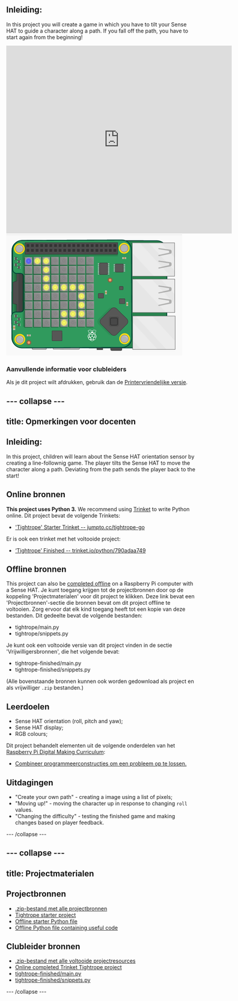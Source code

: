## Inleiding:

In this project you will create a game in which you have to tilt your Sense HAT to guide a character along a path. If you fall off the path, you have to start again from the beginning!

<div class="trinket">
  <iframe src="https://trinket.io/embed/python/790adaa749?outputOnly=true&start=result" width="600" height="500" frameborder="0" marginwidth="0" marginheight="0" allowfullscreen mark="crwd-mark">
</iframe> <img src="images/tightrope-final.png" />
</div>

### Aanvullende informatie voor clubleiders

Als je dit project wilt afdrukken, gebruik dan de [Printervriendelijke versie](https://projects.raspberrypi.org/en/projects/tightrope/print).

## \--- collapse \---

## title: Opmerkingen voor docenten

## Inleiding:

In this project, children will learn about the Sense HAT orientation sensor by creating a line-follownig game. The player tilts the Sense HAT to move the character along a path. Deviating from the path sends the player back to the start!

## Online bronnen

**This project uses Python 3.** We recommend using [Trinket](https://trinket.io/) to write Python online. Dit project bevat de volgende Trinkets:

* ['Tightrope' Starter Trinket -- jumpto.cc/tightrope-go](http://jumpto.cc/tightrope-go)

Er is ook een trinket met het voltooide project:

* [‘Tightrope’ Finished -- trinket.io/python/790adaa749](https://trinket.io/python/790adaa749)

## Offline bronnen

This project can also be [completed offline](https://www.codeclubprojects.org/en-GB/resources/physical-sense-hat/) on a Raspberry Pi computer with a Sense HAT. Je kunt toegang krijgen tot de projectbronnen door op de koppeling 'Projectmaterialen' voor dit project te klikken. Deze link bevat een 'Projectbronnen'-sectie die bronnen bevat om dit project offline te voltooien. Zorg ervoor dat elk kind toegang heeft tot een kopie van deze bestanden. Dit gedeelte bevat de volgende bestanden:

* tightrope/main.py
* tightrope/snippets.py

Je kunt ook een voltooide versie van dit project vinden in de sectie 'Vrijwilligersbronnen', die het volgende bevat:

* tightrope-finished/main.py
* tightrope-finished/snippets.py

(Alle bovenstaande bronnen kunnen ook worden gedownload als project en als vrijwilliger `.zip` bestanden.)

## Leerdoelen

* Sense HAT orientation (roll, pitch and yaw);
* Sense HAT display;
* RGB colours;

Dit project behandelt elementen uit de volgende onderdelen van het [Raspberry Pi Digital Making Curriculum](http://rpf.io/curriculum):

* [Combineer programmeerconstructies om een ​​probleem op te lossen.](https://www.raspberrypi.org/curriculum/programming/builder)

## Uitdagingen

* "Create your own path" - creating a image using a list of pixels;
* "Moving up!" - moving the character up in response to changing `roll` values.
* "Changing the difficulty" - testing the finished game and making changes based on player feedback.

\--- /collapse \---

## \--- collapse \---

## title: Projectmaterialen

## Projectbronnen

* [.zip-bestand met alle projectbronnen](resources/tightrope-project-resources.zip)
* [Tightrope starter project](http://jumpto.cc/tightrope-go)
* [Offline starter Python file](resources/tightrope-main.py)
* [Offline Python file containing useful code](resources/tightrope-snippets.py)

## Clubleider bronnen

* [.zip-bestand met alle voltooide projectresources](resources/tightrope-volunteer-resources.zip)
* [Online completed Trinket Tightrope project](https://trinket.io/python/790adaa749)
* [tightrope-finished/main.py](resources/tightrope-finished-main.py)
* [tightrope-finished/snippets.py](resources/tightrope-finished-snippets.py)

\--- /collapse \---